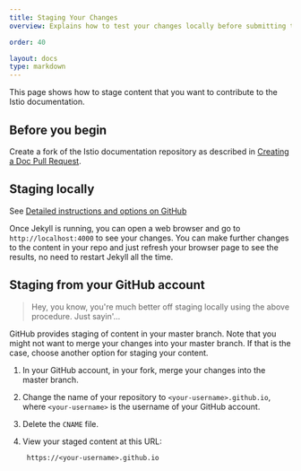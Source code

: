```yaml
---
title: Staging Your Changes
overview: Explains how to test your changes locally before submitting them.

order: 40

layout: docs
type: markdown
---
```


This page shows how to stage content that you want to contribute
to the Istio documentation.

## Before you begin

Create a fork of the Istio documentation repository as described in
[Creating a Doc Pull Request](./creating-a-pull-request.html).

## Staging locally

See [Detailed instructions and options on GitHub](https://github.com/istio/istio.github.io/blob/master/README.md)

Once Jekyll is running, you can open a web browser and go to `http://localhost:4000` to see your
changes. You can make further changes to the content in your repo and just refresh your browser page to see
the results, no need to restart Jekyll all the time.

## Staging from your GitHub account

> Hey, you know, you're much better off staging locally using the above procedure. Just sayin'...

GitHub provides staging of content in your master branch. Note that you
might not want to merge your changes into your master branch. If that is
the case, choose another option for staging your content.

1. In your GitHub account, in your fork, merge your changes into
the master branch.

1. Change the name of your repository to `<your-username>.github.io`, where
`<your-username>` is the username of your GitHub account.

1. Delete the `CNAME` file.

1. View your staged content at this URL:

        https://<your-username>.github.io

